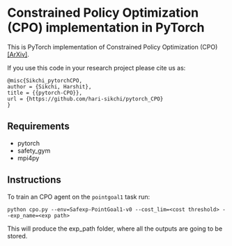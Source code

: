 # Constrained Policy Optimization (CPO) implementation in PyTorch

This is PyTorch implementation of Constrained Policy Optimization (CPO) [[ArXiv]](https://arxiv.org/abs/1705.10528).

If you use this code in your research project please cite us as:
```
@misc{Sikchi_pytorchCPO,
author = {Sikchi, Harshit},
title = {{pytorch-CPO}},
url = {https://github.com/hari-sikchi/pytorch_CPO}
}
```

## Requirements

* pytorch
* safety_gym
* mpi4py


## Instructions
To train an CPO agent on the `pointgoal1` task run:
```
python cpo.py --env=Safexp-PointGoal1-v0 --cost_lim=<cost threshold> --exp_name=<exp path>
```
This will produce the exp_path folder, where all the outputs are going to be stored. 


